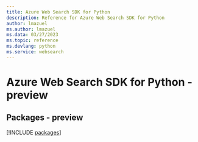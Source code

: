 ```yaml
---
title: Azure Web Search SDK for Python
description: Reference for Azure Web Search SDK for Python
author: lmazuel
ms.author: lmazuel
ms.data: 03/27/2023
ms.topic: reference
ms.devlang: python
ms.service: websearch
---
```

# Azure Web Search SDK for Python - preview
## Packages - preview
[!INCLUDE [packages](web-search-index.md)]
